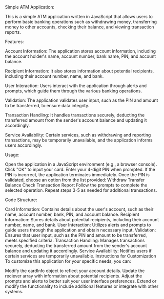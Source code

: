 Simple ATM Application:

This is a simple ATM application written in JavaScript that allows users to perform basic banking operations such as withdrawing money, transferring money to other accounts, checking their balance, and viewing transaction reports.

Features:

Account Information: The application stores account information, including the account holder's name, account number, bank name, PIN, and account balance.

Recipient Information: It also stores information about potential recipients, including their account number, name, and bank.

User Interaction: Users interact with the application through alerts and prompts, which guide them through the various banking operations.

Validation: The application validates user input, such as the PIN and amount to be transferred, to ensure data integrity.

Transaction Handling: It handles transactions securely, deducting the transferred amount from the sender's account balance and updating it accordingly.

Service Availability: Certain services, such as withdrawing and reporting transactions, may be temporarily unavailable, and the application informs users accordingly.

Usage:

Open the application in a JavaScript environment (e.g., a browser console).
Click "OK" to input your card.
Enter your 4-digit PIN when prompted.
If the PIN is incorrect, the application terminates immediately.
Once the PIN is validated, choose an option from the list provided:
Withdraw
Transfer
Balance Check
Transaction Report
Follow the prompts to complete the selected operation.
Repeat steps 3-5 as needed for additional transactions.

Code Structure:

Card Information: Contains details about the user's account, such as their name, account number, bank, PIN, and account balance.
Recipient Information: Stores details about potential recipients, including their account number, name, and bank.
User Interaction: Utilizes alerts and prompts to guide users through the application and obtain necessary input.
Validation: Ensures that user input, such as the PIN and amount to be transferred, meets specified criteria.
Transaction Handling: Manages transactions securely, deducting the transferred amount from the sender's account balance and updating it accordingly.
Service Availability: Notifies users if certain services are temporarily unavailable.
Instructions for Customization
To customize this application for your specific needs, you can:

Modify the cardInfo object to reflect your account details.
Update the reciever array with information about potential recipients.
Adjust the prompts and alerts to better suit your user interface preferences.
Extend or modify the functionality to include additional features or integrate with other systems.